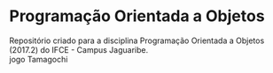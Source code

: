 # Programação Orientada a Objetos
Repositório criado para a disciplina Programação Orientada a Objetos (2017.2) do IFCE - Campus Jaguaribe.
<br>
jogo Tamagochi
